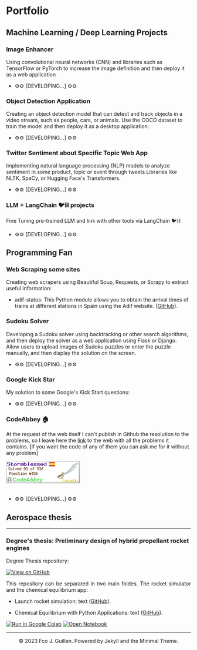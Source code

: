 # <span class="portfolio">Portfolio</span>

## <span class="ml-projects">Machine Learning / Deep Learning Projects</span>


### <span class="img-enh">Image Enhancer </span>
Using convolutional neural networks (CNN) and libraries such as TensorFlow or PyTorch to increase the image definition and then deploy it as a web application

* &#9881;&#9881; [DEVELOPING...] &#9881;&#9881;

### <span class="obj-detc">Object Detection Application </span>

Creating an object detection model that can detect and track objects in a video stream, such as people, cars, or animals. Use the COCO dataset to train the model and then deploy it as a desktop application.

* &#9881;&#9881; [DEVELOPING...] &#9881;&#9881;

###  <span class="tw-sent">Twitter Sentiment about Specific Topic Web App </span>

Implementing natural language processing (NLP) models to analyze sentiment in some product, topic or event through tweets.Libraries like NLTK, SpaCy, or Hugging Face's Transformers.

* &#9881;&#9881; [DEVELOPING...] &#9881;&#9881;

### <span class="llm-lang">LLM + LangChain 🐦⛓️ projects</span>

Fine Tuning pre-trained LLM and link with other tools via LangChain :bird::chains:

* &#9881;&#9881; [DEVELOPING...] &#9881;&#9881;

## <span class="prog-fan">Programming Fan</span>

### <span class="web-scrap">Web Scraping some sites</span>
Creating web scrapers using Beautiful Soup, Requests, or Scrapy to extract useful information:
* <span class="adif-st">adif-status:</span>
This Python module allows you to obtain the arrival times of trains at different stations in Spain using the Adif website. ([GitHub](https://github.com/fjguillen-96/adif-status)).

### <span class="sud-sol">Sudoku Solver</span> 

Developing a Sudoku solver using backtracking or other search algorithms, and then deploy the solver as a web application using Flask or Django. Allow users to upload images of Sudoku puzzles or enter the puzzle manually, and then display the solution on the screen.

* &#9881;&#9881; [DEVELOPING...] &#9881;&#9881;

### <span class="goog-kick">Google Kick Star</span> 
My solution to some Google's Kick Start questions:

* &#9881;&#9881; [DEVELOPING...] &#9881;&#9881;

### <span class="codeabbey">CodeAbbey 🏠</span> 

At the request of the web itself I can't publish in Github the resolution to the problems, so I leave here the [link](https://www.codeabbey.com/index/task_list) to the web with all the problems it contains. [if you want the code of any of them you can ask me for it without any problem]  

<img src="images/codeabbybanner.png"/>
<br><br>


* &#9881;&#9881; [DEVELOPING...] &#9881;&#9881;
## <span class="aero-the">Aerospace thesis</span> 

---
### <span class="deg-the">Degree's thesis: Preliminary design of hybrid propellant rocket engines</span> 

Degree Thesis repository:

[![View on GitHub](https://img.shields.io/badge/GitHub-View_on_GitHub-blue?logo=GitHub)](https://github.com/chriskhanhtran/facebook-detect-food-trends)


<div style="text-align: justify">This repository can be separated in two main foldes. The rocket simulator and the chemical equilibrium app:</div>

* <span class="lau-rock">Launch rocket simulation:</span> 
text ([GitHub](https://github.com/chriskhanhtran/CS224n-NLP-Solutions/tree/master/assignments/)).

* <span class="cea-py">Chemical Equilibrium with Python Applications: </span> 
 text ([GitHub](https://github.com/chriskhanhtran/CS224n-NLP-Assignments/tree/master/assignments/a3)).



[![Run in Google Colab](https://img.shields.io/badge/Colab-Run_in_Google_Colab-blue?logo=Google&logoColor=FDBA18)](https://colab.research.google.com/drive/1f32gj5IYIyFipoINiC8P3DvKat-WWLUK)
[![Open Notebook](https://img.shields.io/badge/Jupyter-Open_Notebook-blue?logo=Jupyter)](projects/detect-food-trends-facebook.html)


---
<center>© 2023 Fco J. Guillen. Powered by Jekyll and the Minimal Theme.</center>
